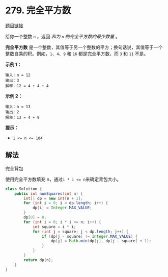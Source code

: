 # 279. 完全平方数

[题目链接](https://leetcode.cn/problems/perfect-squares/)

给你一个整数 `n` ，返回 *和为 `n` 的完全平方数的最少数量* 。

**完全平方数** 是一个整数，其值等于另一个整数的平方；换句话说，其值等于一个整数自乘的积。例如，`1`、`4`、`9` 和 `16` 都是完全平方数，而 `3` 和 `11` 不是。

**示例 1：**

```
输入：n = 12
输出：3 
解释：12 = 4 + 4 + 4
```

**示例 2：**

```
输入：n = 13
输出：2
解释：13 = 4 + 9
```

**提示：**

- `1 <= n <= 104`

## 解法

完全背包

使用完全平方数填充 n，通过`i * i <= n`来确定背包大小。

```java
class Solution {
    public int numSquares(int n) {
        int[] dp = new int[n + 1];
        for (int i = 0; i < dp.length; i++) {
            dp[i] = Integer.MAX_VALUE;
        }
        dp[0] = 0;
        for (int i = 0; i * i <= n; i++) {
            int square = i * i;
            for (int j = square; j < dp.length; j++) {
                if (dp[j - square] != Integer.MAX_VALUE) {
                    dp[j] = Math.min(dp[j], dp[j - square] + 1);
                }
            }
        }
        return dp[n];
    }
}
```

